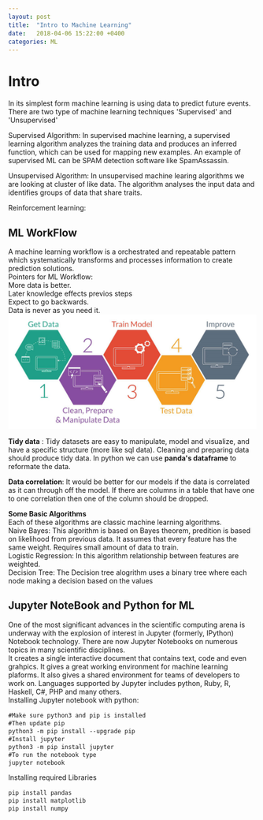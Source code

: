 ```yaml
---
layout: post
title:  "Intro to Machine Learning"
date:   2018-04-06 15:22:00 +0400
categories: ML
---
```

# Intro
In its simplest form machine learning is using data to predict future events. There are two type of machine learning techniques 'Supervised' and 'Unsupervised'  

Supervised Algorithm: In supervised machine learning, a supervised learning algorithm analyzes the training data and produces an inferred function, which can be used for mapping new examples. An example of supervised ML can be SPAM detection software like SpamAssassin. 

Unsupervised Algorithm: In unsupervised machine learing algorithms we are looking at cluster of like data. The algorithm analyses the input data and identifies groups of data that share traits.  

Reinforcement learning:

## ML WorkFlow 

A machine learning workflow is a orchestrated and repeatable pattern which systematically transforms and processes information to create prediction solutions.   
Pointers for ML Workflow:  
More data is better.  
Later knowledge effects previos steps  
Expect to go backwards.  
Data is never as you need it.  
![Workflow](/assets/images/ml-workflow.jpeg)

**Tidy data** : Tidy datasets are easy to manipulate, model and visualize, and have a specific structure (more like sql data). Cleaning and preparing data should produce tidy data. In python we can use **panda's dataframe** to reformate the data.  

**Data correlation**: It would be better for our models if the data is correlated as it can through off the model. If there are columns in a table that have one to one correlation then one of the column should be dropped. 

**Some Basic Algorithms**  
Each of these algorithms are classic machine learning algorithms.   
Naive Bayes: This algorithm is based on Bayes theorem, predition is based on likelihood from previous data. It assumes that every feature has the same weight. Requires small amount of data to train.  
Logistic Regression: In this algorithm relationship between features are weighted.  
Decision Tree: The Decision tree alogrithm uses a binary tree where each node making a decision based on the values 

## Jupyter NoteBook and Python for ML

One of the most significant advances in the scientific computing arena is underway with the explosion of interest in Jupyter (formerly, IPython) Notebook technology. There are now Jupyter Notebooks on numerous topics in many scientific disciplines.  
It creates a single interactive document that contains text, code and even grahpics. It gives a great working environment for machine learning plaforms. It also gives a shared environment for teams of developers to work on. Languages supported by Jupyter includes python, Ruby, R, Haskell, C#, PHP and many others.  
Installing Jupyter notebook with python:
```
#Make sure python3 and pip is installed
#Then update pip
python3 -m pip install --upgrade pip
#Install jupyter
python3 -m pip install jupyter
#To run the notebook type
jupyter notebook
```
Installing required Libraries
```
pip install pandas
pip install matplotlib
pip install numpy
```
